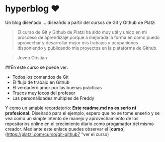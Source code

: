 # hyperblog ♥
Un blog diseñado ... diseañdo a partir del cursos de Git y Github de Platzi
>El curso de Git y Github de Platzi ha sido muy util y unico en mi procceso de aprendizaje porque a mejorada la forma en como puedo aprovechar y desarrollar mejor mis trabajos y ocupaciones disponiendo y publicando mis proyectos en la plataforma de Github.

>Joven Cristian

##En este curso se puede ver:
* Todos los comandos de Git
* El flujo de trabajo en Github
* El verdadero amor por las buenas prácticas
* Trucos muy locos del profesor
* Las personalidades multiples de Freddy

Y como un amable recordatorio: **Este readme.md no es serio ni profesional**. Diseñado para el ejemplo, espero que no se tome enserio y se vea como un simple intento de manejo y aprovechamiento de los repositorios online en el crecimiento diario como progamador del mismo creador.
Mediante este enlace puedes observar el [**curso**](https://platzi.com/curso/git-github7 "ver el curso)